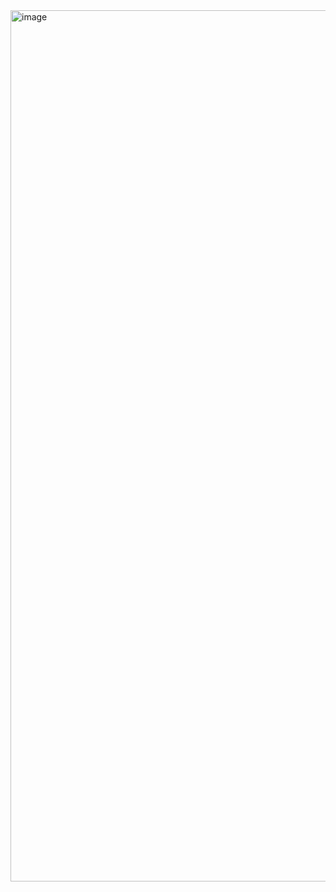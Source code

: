 <img width="2475" height="1394" alt="image" src="https://github.com/user-attachments/assets/da2d70ed-0f81-46a5-ae6b-538be1aa3467" />
